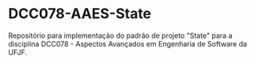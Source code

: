 # DCC078-AAES-State
Repositório para implementação do padrão de projeto "State" para a disciplina DCC078 - Aspectos Avançados em Engenharia de Software da UFJF.
